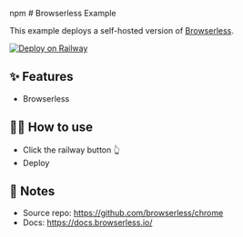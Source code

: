 npm # Browserless Example

This example deploys a self-hosted version of [Browserless](https://browserless.io/).

[![Deploy on Railway](https://railway.app/button.svg)](https://railway.app/new/template/browserless)

## ✨ Features

- Browserless

## 💁‍♀️ How to use

- Click the railway button 👆
- Deploy

## 📝 Notes

- Source repo: https://github.com/browserless/chrome
- Docs: https://docs.browserless.io/

